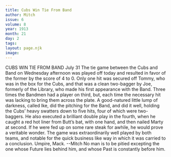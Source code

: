 ```yaml
---
title: Cubs Win Tie From Band
author: Mitch
issue: 6
volume: 8
year: 1913
month: 21
day: 2
tags:
layout: page.njk
image:
---
```

CUBS WIN TIE FROM BAND   July 31    The tie game between the Cubs and Band on Wednesday afternoon was played off today and resulted in favor of the former by the score of 4 to 0. Only one hit was secured off Tommy, who was in the box for the Cubs, and that was a clean two-bagger by Joe, formerly of the Library, who made his first appearance with the Band. Three times the Bandmen had a player on third, but, each time the necessary hit was lacking to bring them across the plate. A good-natured little lump of darkness, called Ike, did the pitching for the Band, and did it well, holding the Cubs’ heavy swatters down to five hits, four of which were two-baggers. He also executed a brilliant double play in the fourth, when he caught a red hot liner from Butt’s bat, with one hand, and then nailed Marty at second. If he were fed up on some rare steak for awhile, he would prove a veritable wonder. The game was extraordinarily well played by both teams, and notable for the quick business like way in which it was carried to a conclusion. Umpire, Mack. --Mitch      No man is to be pitied excepting the one whose Future lies behind him, and whose Past is constantly before him. 





